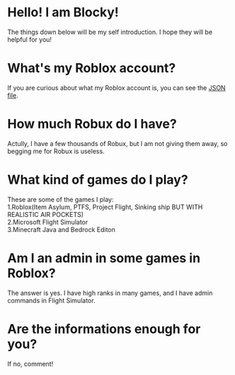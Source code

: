 # Hello! I am Blocky!
The things down below will be my self introduction. I hope they will be helpful for you!

# What's my Roblox account?
If you are curious about what my Roblox account is, you can see the <a href="https://github.com/Blocky-Roblox/Blocky-Self-introduction/tree/others/">JSON file</a>.

# How much Robux do I have?
Actully, I have a few thousands of Robux, but I am not giving them away, so begging me for Robux is useless.

# What kind of games do I play?
These are some of the games I play:
<br>1.Roblox(Item Asylum, PTFS, Project Flight, Sinking ship BUT WITH REALISTIC AIR POCKETS)
<br>2.Microsoft Flight Simulator
<br>3.Minecraft Java and Bedrock Editon

# Am I an admin in some games in Roblox?
The answer is yes. I have high ranks in many games, and I have admin commands in Flight Simulator.

# Are the informations enough for you?
If no, comment!
